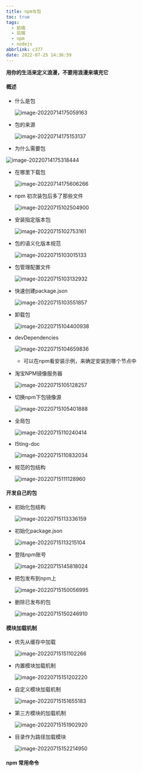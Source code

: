 ```yaml
---
title: npm与包
toc: true
tags:
  - 前端
  - 后端
  - npm
  - nodejs
abbrlink: c377
date: 2022-07-25 14:36:59
---
```

**用你的生活来定义浪漫，不要用浪漫来填充它**
<!--more-->
#### 概述

- 什么是包

  ![image-20220714175059163](http://img.buxiaoxing.com/uPic/2022/07/25143830-ublowa-14175100-Kvq5Jg-image-20220714175059163.png)

- 包的来源

  ![image-20220714175153137](http://img.buxiaoxing.com/uPic/2022/07/25143842-W8sKr2-14175154-MrSpan-image-20220714175153137.png)

-  为什么需要包

  ![image-20220714175318444](/Users/peter/img-bed/25143956-ezIctp-14175319-tarm8J-image-20220714175318444.png)

- 在哪里下载包

  ![image-20220714175606266](http://img.buxiaoxing.com/uPic/2022/07/25144008-5lDlbK-14175607-JiWcHc-image-20220714175606266.png)



- npm 初次装包后多了那些文件

  ![image-20220715102504900](http://img.buxiaoxing.com/uPic/2022/07/25144030-zeljfl-15102506-reE53v-image-20220715102504900.png)

- 安装指定版本包

  ![image-20220715102753161](http://img.buxiaoxing.com/uPic/2022/07/25144040-lEqREz-15102754-bldc8i-image-20220715102753161.png)

- 包的语义化版本规范

  ![image-20220715103015133](http://img.buxiaoxing.com/uPic/2022/07/25144049-lv0BEL-15103016-NOz6gM-image-20220715103015133.png)

- 包管理配置文件

  ![image-20220715103132932](http://img.buxiaoxing.com/uPic/2022/07/25144059-BJJjNL-15103134-ZEvYYx-image-20220715103132932.png)

- 快速创建package.json

  ![image-20220715103551857](http://img.buxiaoxing.com/uPic/2022/07/25144112-yo9woy-25144107-uD0dVC-15103553-lwhXIa-image-20220715103551857.png)

- 卸载包

  ![image-20220715104400938](http://img.buxiaoxing.com/uPic/2022/07/25144122-o5B19N-15104402-eC7Wti-image-20220715104400938.png)

- devDependencies

  ![image-20220715104659836](http://img.buxiaoxing.com/uPic/2022/07/25144227-QbuXZU-15104701-2GSoJs-image-20220715104659836.png)

  - 可以在npm看安装示例，来确定安装到哪个节点中

- 淘宝NPM镜像服务器

  ![image-20220715105128257](http://img.buxiaoxing.com/uPic/2022/07/25144237-7pBYZu-15105129-Dv4TpC-image-20220715105128257.png)

- 切换npm下包镜像源

  ![image-20220715105401888](http://img.buxiaoxing.com/uPic/2022/07/25144241-CVf3N9-15105403-sMZofM-image-20220715105401888.png)

- 全局包

  ![image-20220715110240414](http://img.buxiaoxing.com/uPic/2022/07/25144247-b0NIyc-15110242-mbyNqa-image-20220715110240414.png)

- I5ting-doc

  ![image-20220715110832034](http://img.buxiaoxing.com/uPic/2022/07/25144259-QhUtGu-15110833-59fSVb-image-20220715110832034.png)

- 规范的包结构

  ![image-20220715111128960](http://img.buxiaoxing.com/uPic/2022/07/25144304-v0VAuK-25144250-E6iAyQ-15111130-wHNPAv-image-20220715111128960.png)


#### 开发自己的包

- 初始化包结构

  ![image-20220715113336159](http://img.buxiaoxing.com/uPic/2022/07/25144309-r2ZcnT-15113338-yXK9rj-image-20220715113336159.png)

- 初始化package.json

  ![image-20220715113215104](http://img.buxiaoxing.com/uPic/2022/07/25144314-vOA81x-15113216-l23hl1-image-20220715113215104.png)

- 登陆npm账号

  ![image-20220715145818024](http://img.buxiaoxing.com/uPic/2022/07/25144320-JBkDll-15145819-EKPc47-image-20220715145818024.png)

- 把包发布到npm上

  ![image-20220715150056995](http://img.buxiaoxing.com/uPic/2022/07/25144345-FiwfyH-15150058-8mswqC-image-20220715150056995.png)

- 删除已发布的包

  ![image-20220715150246910](http://img.buxiaoxing.com/uPic/2022/07/25144349-MoEu1L-15150248-9Kp3T1-image-20220715150246910.png)

#### 模块加载机制

- 优先从缓存中加载

  ![image-20220715151102266](http://img.buxiaoxing.com/uPic/2022/07/25144355-41D8NB-15151104-Wa5pWS-image-20220715151102266.png)

- 内置模块加载机制

  ![image-20220715151202220](http://img.buxiaoxing.com/uPic/2022/07/25144400-nlilEm-15151203-qJXgpm-image-20220715151202220.png)

- 自定义模块加载机制

  ![image-20220715151655183](http://img.buxiaoxing.com/uPic/2022/07/25144404-A0WMnL-15151656-juvJOJ-image-20220715151655183.png)

- 第三方模块的加载机制

  ![image-20220715151902920](http://img.buxiaoxing.com/uPic/2022/07/25144412-cMNSlt-15151906-pFhHdz-image-20220715151902920.png)

- 目录作为路径加载模块

  ![image-20220715152214950](http://img.buxiaoxing.com/uPic/2022/07/25144418-00dAZX-15152216-O4nQiE-image-20220715152214950.png)

#### npm 常用命令